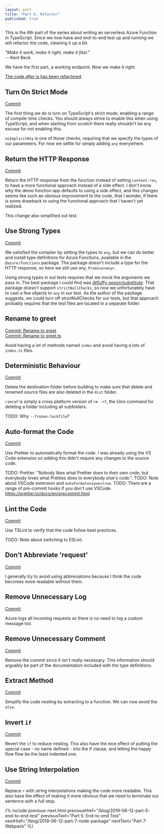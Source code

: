 ```yaml
---
layout: post
title: "Part 6: Refactor"
published: true
---
```


This is the 6th part of the series about writing an serverless Azure Function in TypeScript. Since we now have and end-to-end test up and running we will refactor the code, cleaning it up a bit.

*"Make it work, make it right, make it fast."*<br>
-- Kent Beck

We have the first part, a working endpoint. Now we make it right.

[The code after is has been refactored](https://github.com/janaagaard75/azure-functions-typescript/tree/part-6-refactor).

## Turn On Strict Mode

[Commit](https://github.com/janaagaard75/azure-functions-typescript/commit/aea4f43dedbfc8eb3aaa7041031400702fedcfa8)

The first thing we do is turn on TypeScript's strict mode, enabling a range of compile-time checks. You should always strive to enable this when using TypeScript, and when starting from scratch there really shouldn't be any excuse for not enabling this.

`noImplicitAny` is one of those checks, requiring that we specify the types of our parameters. For now we settle for simply adding `any` everywhere.

## Return the HTTP Response

[Commit](https://github.com/janaagaard75/azure-functions-typescript/commit/3e63b53c53312eddfbc9289b1e5364291be8d134)

Return the HTTP response from the function instead of setting `context.res`, to have a more functional approach instead of a side effect. I don't know why the demo function app defaults to using a side effect, and this changes seems like such an obvious improvement to the code, that I wonder, if there is some drawback to using the functional approach that I haven't yet realized.

This change also simplified out test.

## Use Strong Types

[Commit](https://github.com/janaagaard75/azure-functions-typescript/commit/a2f1929e5ef6bd817795e24349fbc55d909bcae7)

We satisfied the compiler by setting the types to `any`, but we can do better and install type definitions for Azure Functions, available in the `@azure/functions` package. The package doesn't include a type for the HTTP response, so here we still use any, `Promise<any>`.

Using strong types in out tests requires that we mock the arguments we pass in. The best package I could find was [@fluffy-spoon/substitute](https://github.com/ffMathy/FluffySpoon.JavaScript.Testing.Faking). That package doesn't support `strictNullChecks`, so now we unfortunately have to cast a few objects to `any` in our test. As the author of the package suggests, we could turn off strictNullChecks for our tests, but that approach probably requires that the test files are located in a separate folder.

## Rename to greet

[Commit: Rename to greet](https://github.com/janaagaard75/azure-functions-typescript/commit/2860989a2a1e03dd044b6ec2ef51cc8e10e25f92)<br>
[Commit: Rename to greet.ts](https://github.com/janaagaard75/azure-functions-typescript/commit/a436c378e0bd868afc4638398a78edcb24bbef41)

Avoid having a lot of methods named `index` and avoid having a lots of `index.ts` files.

## Deterministic Behaviour

[Commit](https://github.com/janaagaard75/azure-functions-typescript/commit/c616d99978a074ebbb12da90eeaae31410daebe4)

Delete the destination folder before building to make sure that delete and renamed source files are also deleted in the `dist` folder.

`rimraf` is simply a cross platform version of `rm -rf`, the Unix command for deleting a folder including all subfolders.

TODO: Why `--frozen-lockfile`?

## Auto-format the Code

[Commit](https://github.com/janaagaard75/azure-functions-typescript/commit/540a238b5168b6fdcbc2a01afa4d88120571ace8)

Use Prettier to automatically format the code. I was already using the VS Code extension so adding this didn't require any changes to the source code.

TODO: Prettier. "Nobody likes what Prettier does to their own code, but everybody loves what Pretties does to everybody else's code.".
TODO: Note about VSCode extension and `autoformatonsave=true`.
TODO: There are a range of pre-commit hooks if you don't use VSCode. <https://prettier.io/docs/en/precommit.html>

## Lint the Code

[Commit](https://github.com/janaagaard75/azure-functions-typescript/commit/a19affccbb054bb0118f1d3ce60bd43559d54bb4)

Use TSLint to verify that the code follow best practices.

TODO: Note about switching to ESLint.

## Don't Abbreviate 'request'

[Commit](https://github.com/janaagaard75/azure-functions-typescript/commit/d33021c96801d2d381e5f626c9050f6764e1c51b)

I generally try to avoid using abbreviations because I think the code becomes more readable without them.

## Remove Unnecessary Log

[Commit](https://github.com/janaagaard75/azure-functions-typescript/commit/94e14e28fb51335dbb0d0ff32118030cda2efe32)

Azure logs all incoming requests so there is no need to log a custom message too.

## Remove Unnecessary Comment

[Commit](https://github.com/janaagaard75/azure-functions-typescript/commit/8604bba58b54417fb015d5ae69af27b64e997b1b)

Remove the commit since it isn't really necessary. This information should arguably be part of the documentation included with the type definitions.

## Extract Method

[Commit](https://github.com/janaagaard75/azure-functions-typescript/commit/8fe121139f469b8afd277b81eda219d7c4c687b7)

Simplify the code nesting by extracting to a function. We can now avoid the `else`.

## Invert `if`

[Commit](https://github.com/janaagaard75/azure-functions-typescript/commit/ea65bdaf3d4d526af5c30da5face56f9eace4eef)

Revert the `if` to reduce nesting. This also have the nice effect of putting the special case - no name defined - into the if clause, and letting the happy flow flow be the least indented one.

## Use String Interpolation

[Commit](https://github.com/janaagaard75/azure-functions-typescript/commit/1fe05262f015f67494150d6b565fd70e7de07b95)

Replace `+` with string interpolations making the code more readable. This also have the effect of making it more obvious that we need to terminate our sentence with a full stop.

{% include previous-next.html
  previousHref="/blog/2019-06-12-part-5-end-to-end-test"
  previousText="Part 5: End-to-end Test"
  nextHref="/blog/2019-06-12-part-7-node-package"
  nextText="Part 7: Webpack"
%}
